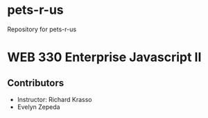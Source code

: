 # pets-r-us
Repository for pets-r-us

<h1>WEB 330 Enterprise Javascript II</h1>
<h2>Contributors</h2>
<ul>
  <li>Instructor: Richard Krasso</li>
  <li>Evelyn Zepeda</li>
</ul>
